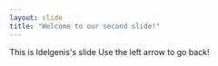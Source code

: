 ```yaml
---
layout: slide
title: "Welcome to our second slide!"
---
```

This is ldelgenis's slide
Use the left arrow to go back!
